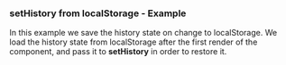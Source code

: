 ### setHistory from localStorage - Example

In this example we save the history state on change to localStorage. We load the history state from localStorage after the first render of the component, and pass it to **setHistory** in order to restore it.
